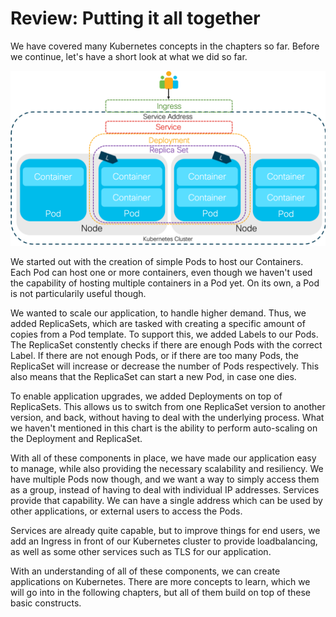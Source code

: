 # Review: Putting it all together

We have covered many Kubernetes concepts in the chapters so far. Before we continue, let's have a short look at what we did so far.

![Review](img/review.png?raw=true "Review")

We started out with the creation of simple Pods to host our Containers. Each Pod can host one or more containers, even though we haven't used the capability of hosting multiple containers in a Pod yet. On its own, a Pod is not particularily useful though.

We wanted to scale our application, to handle higher demand. Thus, we added ReplicaSets, which are tasked with creating a specific amount of copies from a Pod template. To support this, we added Labels to our Pods. The ReplicaSet constently checks if there are enough Pods with the correct Label. If there are not enough Pods, or if there are too many Pods, the ReplicaSet will increase or decrease the number of Pods respectively. This also means that the ReplicaSet can start a new Pod, in case one dies.

To enable application upgrades, we added Deployments on top of ReplicaSets. This allows us to switch from one ReplicaSet version to another version, and back, without having to deal with the underlying process. What we haven't mentioned in this chart is the ability to perform auto-scaling on the Deployment and ReplicaSet.

With all of these components in place, we have made our application easy to manage, while also providing the necessary scalability and resiliency. We have multiple Pods now though, and we want a way to simply access them as a group, instead of having to deal with individual IP addresses. Services provide that capability. We can have a single address which can be used by other applications, or external users to access the Pods.

Services are already quite capable, but to improve things for end users, we add an Ingress in front of our Kubernetes cluster to provide loadbalancing, as well as some other services such as TLS for our application.

With an understanding of all of these components, we can create applications on Kubernetes. There are more concepts to learn, which we will go into in the following chapters, but all of them build on top of these basic constructs.
